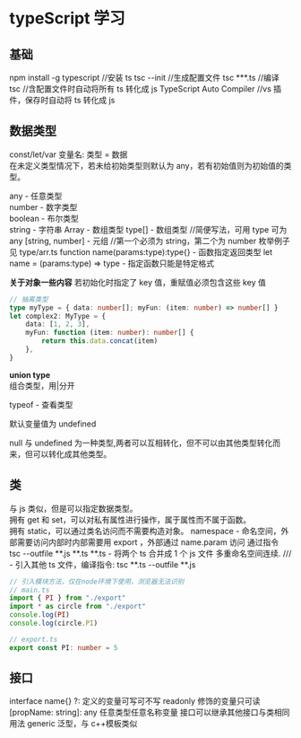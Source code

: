 # typeScript 学习

## 基础

npm install -g typescript //安装 ts
tsc --init //生成配置文件
tsc \*\*\*.ts //编译
tsc //含配置文件时自动将所有 ts 转化成 js
TypeScript Auto Compiler //vs 插件，保存时自动将 ts 转化成 js

## 数据类型

const/let/var 变量名: 类型 = 数据  
在未定义类型情况下，若未给初始类型则默认为 any，若有初始值则为初始值的类型。

any - 任意类型  
number - 数字类型  
boolean - 布尔类型  
string - 字符串
Array<type> - 数组类型
type[] - 数组类型 //简便写法，可用 type 可为 any
[string, number] - 元组 //第一个必须为 string，第二个为 number
枚举例子见 type/arr.ts
function name(params:type):type{} - 函数指定返回类型
let name = (params:type) => type - 指定函数只能是特定格式

**关于对象一些内容**
若初始化时指定了 key 值，重赋值必须包含这些 key 值

```ts
// 抽离类型
type myType = { data: number[]; myFun: (item: number) => number[] }
let complex2: MyType = {
	data: [1, 2, 3],
	myFun: function (item: number): number[] {
		return this.data.concat(item)
	},
}
```

**union type**  
组合类型，用|分开

typeof - 查看类型

默认变量值为 undefined

null 与 undefined 为一种类型,两者可以互相转化，但不可以由其他类型转化而来，但可以转化成其他类型。

## 类

与 js 类似，但是可以指定数据类型。  
拥有 get 和 set，可以对私有属性进行操作，属于属性而不属于函数。  
拥有 static，可以通过类名访问而不需要构造对象。
namespace - 命名空间，外部需要访问内部时内部需要用 export ，外部通过 name.param 访问
通过指令 tsc --outfile **.js **.ts \*\*.ts - 将两个 ts 合并成 1 个 js 文件
多重命名空间连续.
/// <reference path="circle.ts"/> - 引入其他 ts 文件，编译指令: tsc **.ts --outfile **.js

```ts
// 引入模块方法，仅在node环境下使用，浏览器无法识别
// main.ts
import { PI } from "./export"
import * as circle from "./export"
console.log(PI)
console.log(circle.PI)

// export.ts
export const PI: number = 5
```

## 接口

interface name{}
?: 定义的变量可写可不写
readonly 修饰的变量只可读
[propName: string]: any 任意类型任意名称变量
接口可以继承其他接口与类相同用法
generic 泛型，与 c++模板类似
